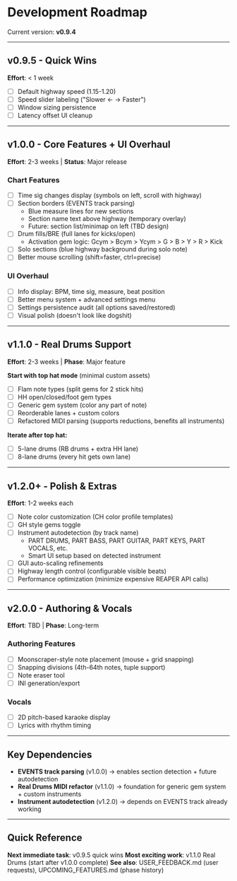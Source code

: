 # Development Roadmap

Current version: **v0.9.4**

---

## v0.9.5 - Quick Wins
**Effort**: < 1 week

- [ ] Default highway speed (1.15-1.20)
- [ ] Speed slider labeling ("Slower ← → Faster")
- [ ] Window sizing persistence
- [ ] Latency offset UI cleanup

---

## v1.0.0 - Core Features + UI Overhaul
**Effort**: 2-3 weeks | **Status**: Major release

### Chart Features
- [ ] Time sig changes display (symbols on left, scroll with highway)
- [ ] Section borders (EVENTS track parsing)
  - Blue measure lines for new sections
  - Section name text above highway (temporary overlay)
  - Future: section list/minimap on left (TBD design)
- [ ] Drum fills/BRE (full lanes for kicks/open)
  - Activation gem logic: Gcym > Bcym > Ycym > G > B > Y > R > Kick
- [ ] Solo sections (blue highway background during solo note)
- [ ] Better mouse scrolling (shift=faster, ctrl=precise)

### UI Overhaul
- [ ] Info display: BPM, time sig, measure, beat position
- [ ] Better menu system + advanced settings menu
- [ ] Settings persistence audit (all options saved/restored)
- [ ] Visual polish (doesn't look like dogshit)

---

## v1.1.0 - Real Drums Support
**Effort**: 2-3 weeks | **Phase**: Major feature

**Start with top hat mode** (minimal custom assets)

- [ ] Flam note types (split gems for 2 stick hits)
- [ ] HH open/closed/foot gem types
- [ ] Generic gem system (color any part of note)
- [ ] Reorderable lanes + custom colors
- [ ] Refactored MIDI parsing (supports reductions, benefits all instruments)

**Iterate after top hat:**
- [ ] 5-lane drums (RB drums + extra HH lane)
- [ ] 8-lane drums (every hit gets own lane)

---

## v1.2.0+ - Polish & Extras
**Effort**: 1-2 weeks each

- [ ] Note color customization (CH color profile templates)
- [ ] GH style gems toggle
- [ ] Instrument autodetection (by track name)
  - PART DRUMS, PART BASS, PART GUITAR, PART KEYS, PART VOCALS, etc.
  - Smart UI setup based on detected instrument
- [ ] GUI auto-scaling refinements
- [ ] Highway length control (configurable visible beats)
- [ ] Performance optimization (minimize expensive REAPER API calls)

---

## v2.0.0 - Authoring & Vocals
**Effort**: TBD | **Phase**: Long-term

### Authoring Features
- [ ] Moonscraper-style note placement (mouse + grid snapping)
- [ ] Snapping divisions (4th-64th notes, tuple support)
- [ ] Note eraser tool
- [ ] INI generation/export

### Vocals
- [ ] 2D pitch-based karaoke display
- [ ] Lyrics with rhythm timing

---

## Key Dependencies

- **EVENTS track parsing** (v1.0.0) → enables section detection + future autodetection
- **Real Drums MIDI refactor** (v1.1.0) → foundation for generic gem system + custom instruments
- **Instrument autodetection** (v1.2.0) → depends on EVENTS track already working

---

## Quick Reference

**Next immediate task**: v0.9.5 quick wins
**Most exciting work**: v1.1.0 Real Drums (start after v1.0.0 complete)
**See also**: USER_FEEDBACK.md (user requests), UPCOMING_FEATURES.md (phase history)
